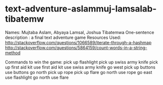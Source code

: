 # text-adventure-aslammuj-lamsalab-tibatemw
Names: Mujtaba Aslam, Abyaya Lamsal, Joshua Tibatemwa
One-sentence description : a final text adventure game
Resources Used: http://stackoverflow.com/questions/1066589/iterate-through-a-hashmap
				http://stackoverflow.com/questions/5864159/count-words-in-a-string-method


Commands to win the game:
pick up flashlight
pick up swiss army knife
pick up first aid kit
use first aid kit
use swiss army knife
go west
pick up buttons
use buttons
go north
pick up rope
pick up flare
go north
use rope
go east
use flashlight
go north
use flare